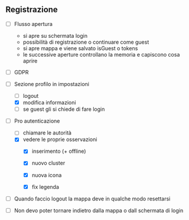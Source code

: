 ## Registrazione

- [ ] Flusso apertura
	- si apre su schermata login
	- possibilità di registrazione o continuare come guest
	- si apre mappa e viene salvato isGuest o tokens
	- le successive aperture controllano la memoria e capiscono cosa aprire

- [ ] GDPR
	
- [ ] Sezione profilo in impostazioni
	- [ ] logout
	- [x] modifica informazioni
	- [ ] se guest gli si chiede di fare login
	
- [ ] Pro autenticazione
	- [ ] chiamare le autorità
	- [x] vedere le proprie osservazioni
	    - [x] inserimento (+ offline)
	    - [x] nuovo cluster
	    - [x] nuova icona
	    - [x] fix legenda


- [ ] Quando faccio logout la mappa deve in qualche modo resettarsi

- [ ] Non devo poter tornare indietro dalla mappa o dall schermata di login
